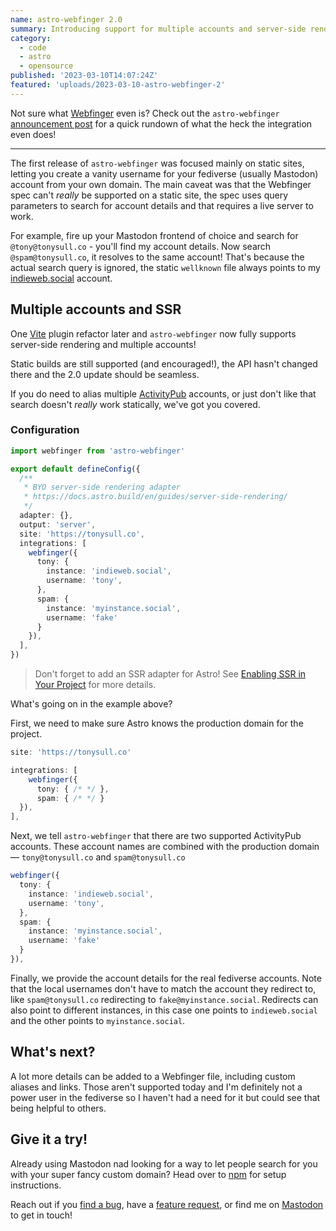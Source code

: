 ```yaml
---
name: astro-webfinger 2.0
summary: Introducing support for multiple accounts and server-side rendering
category:
  - code
  - astro
  - opensource
published: '2023-03-10T14:07:24Z'
featured: 'uploads/2023-03-10-astro-webfinger-2'
---
```


Not sure what [Webfinger](https://webfinger.net) even is? Check out the `astro-webfinger` [announcement post](/articles/introducing-astro-webfinger/) for a quick rundown of what the heck the integration even does!

---

The first release of `astro-webfinger` was focused mainly on static sites, letting you create a vanity username for your fediverse (usually Mastodon) account from your own domain. The main caveat was that the Webfinger spec can't *really* be supported on a static site, the spec uses query parameters to search for account details and that requires a live server to work.

For example, fire up your Mastodon frontend of choice and search for `@tony@tonysull.co` - you'll find my account details. Now search `@spam@tonysull.co`, it resolves to the same account! That's because the actual search query is ignored, the static `wellknown` file always points to my [indieweb.social](https://indieweb.social) account.

## Multiple accounts and SSR

One [Vite](https://vitejs.dev) plugin refactor later and `astro-webfinger` now fully supports server-side rendering and multiple accounts!

Static builds are still supported (and encouraged!), the API hasn't changed there and the 2.0 update should be seamless.

If you do need to alias multiple [ActivityPub](https://www.w3.org/TR/activitypub/) accounts, or just don't like that search doesn't *really* work statically, we've got you covered.

### Configuration

```ts
import webfinger from 'astro-webfinger'

export default defineConfig({
  /**
   * BYO server-side rendering adapter
   * https://docs.astro.build/en/guides/server-side-rendering/
   */
  adapter: {},
  output: 'server',
  site: 'https://tonysull.co',
  integrations: [
    webfinger({
      tony: {
        instance: 'indieweb.social',
        username: 'tony',
      },
      spam: {
        instance: 'myinstance.social',
        username: 'fake'
      }
    }),
  ],
})
```

> Don't forget to add an SSR adapter for Astro! See [Enabling SSR in Your Project](https://docs.astro.build/en/guides/server-side-rendering/) for more details.

What's going on in the example above?

First, we need to make sure Astro knows the production domain for the project.

```ts
site: 'https://tonysull.co'
```

```ts
integrations: [
    webfinger({
      tony: { /* */ },
      spam: { /* */ }
  }),
],
```

Next, we tell `astro-webfinger` that there are two supported ActivityPub accounts. These account names are combined with the production domain — `tony@tonysull.co` and `spam@tonysull.co`

```ts
webfinger({
  tony: {
    instance: 'indieweb.social',
    username: 'tony',
  },
  spam: {
    instance: 'myinstance.social',
    username: 'fake'
  }
}),
```

Finally, we provide the account details for the real fediverse accounts. Note that the local usernames don't have to match the account they redirect to, like `spam@tonysull.co` redirecting to `fake@myinstance.social`. Redirects can also point to different instances, in this case one points to `indieweb.social` and the other points to `myinstance.social`.

## What's next?

A lot more details can be added to a Webfinger file, including custom aliases and links. Those aren't supported today and I'm definitely not a power user in the fediverse so I haven't had a need for it but could see that being helpful to others.

## Give it a try!

Already using Mastodon nad looking for a way to let people search for you with your super fancy custom domain? Head over to [npm](https://www.npmjs.com/package/astro-webfinger) for setup instructions.

Reach out if you [find a bug](https://github.com/tony-sull/astro-webfinger/issues), have a [feature request](https://github.com/tony-sull/astro-webfinger/discussions), or find me on [Mastodon](https://indieweb.social/tonysull) to get in touch!
